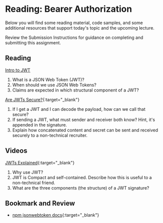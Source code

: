 # Reading: Bearer Authorization

Below you will find some reading material, code samples, and some additional resources that support today's topic and the upcoming lecture.

Review the Submission Instructions for guidance on completing and submitting this assignment.

## Reading

[Intro to JWT](https://jwt.io/introduction/)

1. What is a JSON Web Token (JWT)?
1. When should we use JSON Web Tokens?
1. Claims are expected in which structural component of a JWT?

[Are JWTs Secure?](https://stackoverflow.com/questions/27301557/if-you-can-decode-jwt-how-are-they-secure){:target="_blank"}

1. If I get a JWT and I can decode the payload, how can we call that secure?
1. If sending a JWT, what must sender and receiver both know?  Hint, it's appended in the signature.
1. Explain how concatenated content and secret can be sent and received securely to a non-technical recruiter.

## Videos

[JWTs Explained](https://www.youtube.com/watch?v=926mknSW9Lo){:target="_blank"}

1. Why use JWT?
1. JWT is Compact and self-contained. Describe how this is useful to a non-technical friend.
1. What are the three components (the structure) of a JWT signature?

## Bookmark and Review

- [npm jsonwebtoken docs](https://www.npmjs.com/package/jsonwebtoken){:target="_blank"}
